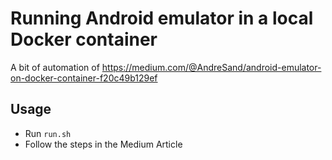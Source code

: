 # Running Android emulator in a local Docker container

A bit of automation of https://medium.com/@AndreSand/android-emulator-on-docker-container-f20c49b129ef

## Usage

- Run `run.sh`
- Follow the steps in the Medium Article